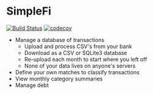 # SimpleFi
[![Build Status](https://travis-ci.org/mtmbutler/simplefi.svg?branch=master)](https://travis-ci.org/mtmbutler/simplefi) [![codecov](https://codecov.io/gh/mtmbutler/simplefi/branch/master/graph/badge.svg)](https://codecov.io/gh/mtmbutler/simplefi)

- Manage a database of transactions
  - Upload and process CSV's from your bank
  - Download as a CSV or SQLite3 database
  - Re-upload each month to start where you left off
  - None of your data lives on anyone's servers
- Define your own matches to classify transactions
- View monthly category summaries
- Manage debt
